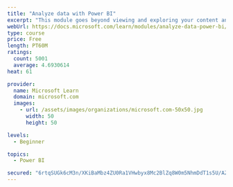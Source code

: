```yaml
---
title: "Analyze data with Power BI"
excerpt: "This module goes beyond viewing and exploring your content and explains how to interact with it by working with reports and dashboards to uncover and share new business insights."
webUrl: https://docs.microsoft.com/learn/modules/analyze-data-power-bi/
type: course
price: Free
length: PT60M
ratings:
  count: 5001
  average: 4.6930614
heat: 61

provider:
  name: Microsoft Learn
  domain: microsoft.com
  images:
    - url: /assets/images/organizations/microsoft.com-50x50.jpg
      width: 50
      height: 50

levels:
  - Beginner

topics:
  - Power BI

secured: "6rtqSUGk6cM3n/XKiBaMbz4ZU0Ra1VHwbyx8Mc2BlZq8W0m5NhmDdT1s5U/AZRTA379okusE1cZrlr9VD6qL9fqvfVTlhvaeO4iSPq10q/vvVfuQZ+sCGc0vSajjACm5cyVpU12X+5wU+Q1ZsFkL0ES47oEfymoXP+M1GjEyF4oz/iyUldYZx2Hj9xRy1W0yx6no8l8k2Eax+uwoohtPl/UIF74yNMG4y0s9y5DrgYbLjDywP2f5XX7ySQ/klgOs4GTK0A/aYvYYdbGXpDXHkmHYV5gLPHBYQfQ30wIsENdZW+pkKkqqkgjC1Pb7hpKLXRathSvN9SO8ejMDLhd3PrOnST2gxtBqlaCMkiq9atU/CqbL+qgoxbglME5gfJvKoSrNnWXUa3fGlQSSUJq/Y/QMgLw2MnwnTnq/gky4O14=;x6wXj5X7XyqxcqS0SR6iOA=="
---
```


